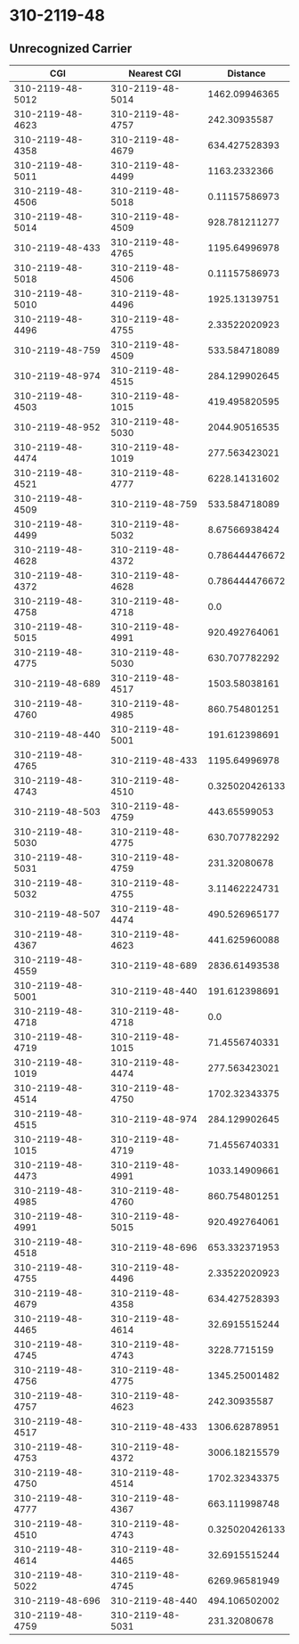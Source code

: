 # 310-2119-48
## Unrecognized Carrier


| CGI | Nearest CGI | Distance |
|-----|-------------|----------|
| 310-2119-48-5012 | 310-2119-48-5014 | 1462.09946365 |
| 310-2119-48-4623 | 310-2119-48-4757 | 242.30935587 |
| 310-2119-48-4358 | 310-2119-48-4679 | 634.427528393 |
| 310-2119-48-5011 | 310-2119-48-4499 | 1163.2332366 |
| 310-2119-48-4506 | 310-2119-48-5018 | 0.11157586973 |
| 310-2119-48-5014 | 310-2119-48-4509 | 928.781211277 |
| 310-2119-48-433 | 310-2119-48-4765 | 1195.64996978 |
| 310-2119-48-5018 | 310-2119-48-4506 | 0.11157586973 |
| 310-2119-48-5010 | 310-2119-48-4496 | 1925.13139751 |
| 310-2119-48-4496 | 310-2119-48-4755 | 2.33522020923 |
| 310-2119-48-759 | 310-2119-48-4509 | 533.584718089 |
| 310-2119-48-974 | 310-2119-48-4515 | 284.129902645 |
| 310-2119-48-4503 | 310-2119-48-1015 | 419.495820595 |
| 310-2119-48-952 | 310-2119-48-5030 | 2044.90516535 |
| 310-2119-48-4474 | 310-2119-48-1019 | 277.563423021 |
| 310-2119-48-4521 | 310-2119-48-4777 | 6228.14131602 |
| 310-2119-48-4509 | 310-2119-48-759 | 533.584718089 |
| 310-2119-48-4499 | 310-2119-48-5032 | 8.67566938424 |
| 310-2119-48-4628 | 310-2119-48-4372 | 0.786444476672 |
| 310-2119-48-4372 | 310-2119-48-4628 | 0.786444476672 |
| 310-2119-48-4758 | 310-2119-48-4718 | 0.0 |
| 310-2119-48-5015 | 310-2119-48-4991 | 920.492764061 |
| 310-2119-48-4775 | 310-2119-48-5030 | 630.707782292 |
| 310-2119-48-689 | 310-2119-48-4517 | 1503.58038161 |
| 310-2119-48-4760 | 310-2119-48-4985 | 860.754801251 |
| 310-2119-48-440 | 310-2119-48-5001 | 191.612398691 |
| 310-2119-48-4765 | 310-2119-48-433 | 1195.64996978 |
| 310-2119-48-4743 | 310-2119-48-4510 | 0.325020426133 |
| 310-2119-48-503 | 310-2119-48-4759 | 443.65599053 |
| 310-2119-48-5030 | 310-2119-48-4775 | 630.707782292 |
| 310-2119-48-5031 | 310-2119-48-4759 | 231.32080678 |
| 310-2119-48-5032 | 310-2119-48-4755 | 3.11462224731 |
| 310-2119-48-507 | 310-2119-48-4474 | 490.526965177 |
| 310-2119-48-4367 | 310-2119-48-4623 | 441.625960088 |
| 310-2119-48-4559 | 310-2119-48-689 | 2836.61493538 |
| 310-2119-48-5001 | 310-2119-48-440 | 191.612398691 |
| 310-2119-48-4718 | 310-2119-48-4718 | 0.0 |
| 310-2119-48-4719 | 310-2119-48-1015 | 71.4556740331 |
| 310-2119-48-1019 | 310-2119-48-4474 | 277.563423021 |
| 310-2119-48-4514 | 310-2119-48-4750 | 1702.32343375 |
| 310-2119-48-4515 | 310-2119-48-974 | 284.129902645 |
| 310-2119-48-1015 | 310-2119-48-4719 | 71.4556740331 |
| 310-2119-48-4473 | 310-2119-48-4991 | 1033.14909661 |
| 310-2119-48-4985 | 310-2119-48-4760 | 860.754801251 |
| 310-2119-48-4991 | 310-2119-48-5015 | 920.492764061 |
| 310-2119-48-4518 | 310-2119-48-696 | 653.332371953 |
| 310-2119-48-4755 | 310-2119-48-4496 | 2.33522020923 |
| 310-2119-48-4679 | 310-2119-48-4358 | 634.427528393 |
| 310-2119-48-4465 | 310-2119-48-4614 | 32.6915515244 |
| 310-2119-48-4745 | 310-2119-48-4743 | 3228.7715159 |
| 310-2119-48-4756 | 310-2119-48-4775 | 1345.25001482 |
| 310-2119-48-4757 | 310-2119-48-4623 | 242.30935587 |
| 310-2119-48-4517 | 310-2119-48-433 | 1306.62878951 |
| 310-2119-48-4753 | 310-2119-48-4372 | 3006.18215579 |
| 310-2119-48-4750 | 310-2119-48-4514 | 1702.32343375 |
| 310-2119-48-4777 | 310-2119-48-4367 | 663.111998748 |
| 310-2119-48-4510 | 310-2119-48-4743 | 0.325020426133 |
| 310-2119-48-4614 | 310-2119-48-4465 | 32.6915515244 |
| 310-2119-48-5022 | 310-2119-48-4745 | 6269.96581949 |
| 310-2119-48-696 | 310-2119-48-440 | 494.106502002 |
| 310-2119-48-4759 | 310-2119-48-5031 | 231.32080678 |
